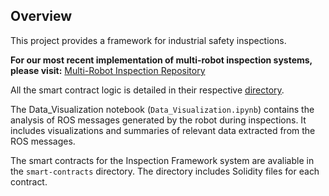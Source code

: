 
## Overview

This project provides a framework for industrial safety inspections. 

**For our most recent implementation of multi-robot inspection systems, please visit:**
[Multi-Robot Inspection Repository](https://github.com/MiguelHenri/Multi-Robot-Inspection)


All the smart contract logic is detailed in their respective [directory](https://github.com/rodrigodg1/inspection-framework/tree/main/smart-contracts).


The Data_Visualization notebook (`Data_Visualization.ipynb`) contains the analysis of ROS messages generated by the robot during inspections. It includes visualizations and summaries of relevant data extracted from the ROS messages.

The smart contracts for the Inspection Framework system are avaliable in the `smart-contracts` directory. The directory includes Solidity files for each contract.
